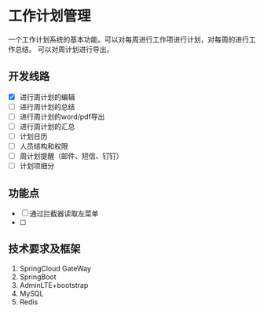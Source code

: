 
# 工作计划管理
  一个工作计划系统的基本功能。可以对每周进行工作项进行计划，对每周的进行工作总结。
可以对周计划进行导出。

## 开发线路

- [x] 进行周计划的编辑
- [ ] 进行周计划的总结
- [ ] 进行周计划的word/pdf导出
- [ ] 进行周计划的汇总
- [ ] 计划日历
- [ ] 人员结构和权限
- [ ] 周计划提醒（邮件、短信、钉钉）
- [ ] 计划项细分

## 功能点

- [ ] 通过拦截器读取左菜单
- [ ] 

## 技术要求及框架
1. SpringCloud GateWay
2. SpringBoot
3. AdminLTE+bootstrap
4. MySQL
5. Redis
